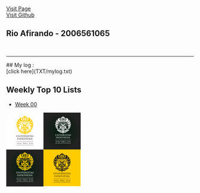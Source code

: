 [Visit Page](https://rioafirando.github.io/os202/)<br>
[Visit Github](https://github.com/rioafirando/os202)

## Rio Afirando - 2006561065
<br>
<hr>
## My log :<br>
[click here](TXT/mylog.txt)

## Weekly Top 10 Lists
* [Week 00](W00/)


<img src="logo_ui.jpg" width="200">
